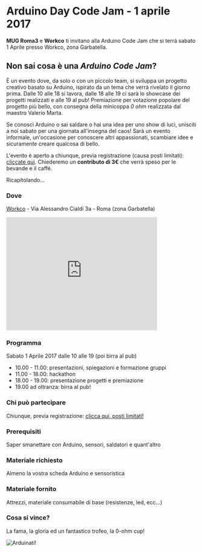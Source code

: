 # Arduino Day Code Jam - 1 aprile 2017
**MUG Roma3** e **Workco** ti invitano alla Arduino Code Jam che si terrà sabato 1 Aprile presso Workco, zona Garbatella.

## Non sai cosa è una _Arduino Code Jam_? 
È un evento dove, da solo o con un piccolo team, si sviluppa un progetto creativo basato su Arduino, ispirato da un tema che verrà rivelato il giorno prima. 
Dalle 10 alle 18 si lavora, dalle 18 alle 19 ci sarà lo showcase dei progetti realizzati e alle 19 al pub! Premiazione per votazione popolare del progetto più bello, con consegna della minicoppa *0 ohm* realizzata dal maestro Valerio Marta.

Se conosci Arduino o sai saldare o hai una idea per uno show di luci, unisciti a noi sabato per una giornata all'insegna del caos! Sarà un evento informale, un'occasione per conoscere altri appassionati, scambiare idee e sicuramente creare qualcosa di bello. 

L'evento è aperto a chiunque, previa registrazione (causa posti limitati): [cliccate qui](https://docs.google.com/forms/d/e/1FAIpQLSdG7g0SY8hB4VzIohxwEFL-8JD-JalS4pstKzDLKyW-1YXcLw/viewform). Chiederemo un **contributo di 3€** che verrà speso per le bevande e il caffé.

Ricapitolando...

### Dove
[Workco](http://workco.it) - Via Alessandro Cialdi 3a - Roma (zona Garbatella)
<iframe src="https://www.google.com/maps/embed?pb=!1m18!1m12!1m3!1d2971.4829309686716!2d12.478640315744133!3d41.86095507922354!2m3!1f0!2f0!3f0!3m2!1i1024!2i768!4f13.1!3m3!1m2!1s0x13258a864c517a05%3A0xd6961d7f3fe82b73!2sWorkco!5e0!3m2!1sit!2sit!4v1489342793405" width="400" height="300" frameborder="0" style="border:0" allowfullscreen></iframe> 

### Programma 
Sabato 1 Aprile 2017 dalle 10 alle 19 (poi birra al pub)
* 10.00 - 11.00: presentazioni, spiegazioni e formazione gruppi
* 11.00 - 18.00: hackathon 
* 18.00 - 19.00: presentazione progetti e premiazione
* 19.00 ad oltranza: birra al pub!

### Chi può partecipare
Chiunque, previa registrazione: [clicca qui, posti limitati!](https://docs.google.com/forms/d/e/1FAIpQLSdG7g0SY8hB4VzIohxwEFL-8JD-JalS4pstKzDLKyW-1YXcLw/viewform)

### Prerequisiti
Saper smanettare con Arduino, sensori, saldatori e quant'altro

### Materiale richiesto
Almeno la vostra scheda Arduino e sensoristica

### Materiale fornito
Attrezzi, materiale consumabile di base (resistenze, led, ecc...)

### Cosa si vince?
La fama, la gloria ed un fantastico trofeo, la 0-ohm cup!

![Arduinati!](ArduinoCodeJam/ArduinoDay2017_banners_02.jpg?raw=true)
